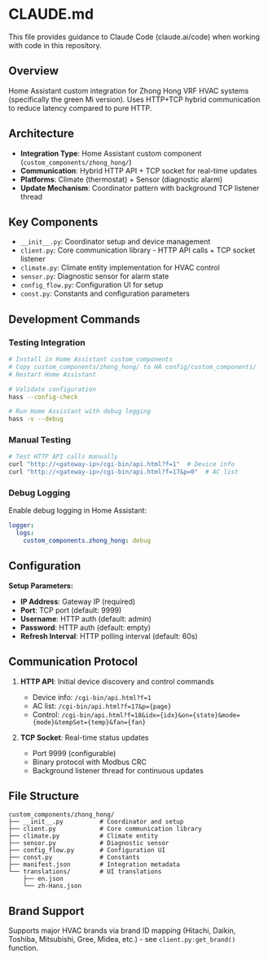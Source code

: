 # CLAUDE.md

This file provides guidance to Claude Code (claude.ai/code) when working with code in this repository.

## Overview

Home Assistant custom integration for Zhong Hong VRF HVAC systems (specifically the green Mi version). Uses HTTP+TCP hybrid communication to reduce latency compared to pure HTTP.

## Architecture

- **Integration Type**: Home Assistant custom component (`custom_components/zhong_hong/`)
- **Communication**: Hybrid HTTP API + TCP socket for real-time updates
- **Platforms**: Climate (thermostat) + Sensor (diagnostic alarm)
- **Update Mechanism**: Coordinator pattern with background TCP listener thread

## Key Components

- `__init__.py`: Coordinator setup and device management
- `client.py`: Core communication library - HTTP API calls + TCP socket listener
- `climate.py`: Climate entity implementation for HVAC control
- `sensor.py`: Diagnostic sensor for alarm state
- `config_flow.py`: Configuration UI for setup
- `const.py`: Constants and configuration parameters

## Development Commands

### Testing Integration
```bash
# Install in Home Assistant custom_components
# Copy custom_components/zhong_hong/ to HA config/custom_components/
# Restart Home Assistant

# Validate configuration
hass --config-check

# Run Home Assistant with debug logging
hass -v --debug
```

### Manual Testing
```bash
# Test HTTP API calls manually
curl "http://<gateway-ip>/cgi-bin/api.html?f=1"  # Device info
curl "http://<gateway-ip>/cgi-bin/api.html?f=17&p=0"  # AC list
```

### Debug Logging
Enable debug logging in Home Assistant:
```yaml
logger:
  logs:
    custom_components.zhong_hong: debug
```

## Configuration

**Setup Parameters:**
- **IP Address**: Gateway IP (required)
- **Port**: TCP port (default: 9999)
- **Username**: HTTP auth (default: admin)
- **Password**: HTTP auth (default: empty)
- **Refresh Interval**: HTTP polling interval (default: 60s)

## Communication Protocol

1. **HTTP API**: Initial device discovery and control commands
   - Device info: `/cgi-bin/api.html?f=1`
   - AC list: `/cgi-bin/api.html?f=17&p={page}`
   - Control: `/cgi-bin/api.html?f=18&idx={idx}&on={state}&mode={mode}&tempSet={temp}&fan={fan}`

2. **TCP Socket**: Real-time status updates
   - Port 9999 (configurable)
   - Binary protocol with Modbus CRC
   - Background listener thread for continuous updates

## File Structure

```
custom_components/zhong_hong/
├── __init__.py          # Coordinator and setup
├── client.py            # Core communication library
├── climate.py           # Climate entity
├── sensor.py            # Diagnostic sensor
├── config_flow.py       # Configuration UI
├── const.py             # Constants
├── manifest.json        # Integration metadata
└── translations/        # UI translations
    ├── en.json
    └── zh-Hans.json
```

## Brand Support

Supports major HVAC brands via brand ID mapping (Hitachi, Daikin, Toshiba, Mitsubishi, Gree, Midea, etc.) - see `client.py:get_brand()` function.